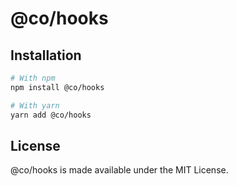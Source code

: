 # @co/hooks

## Installation
```bash
# With npm
npm install @co/hooks

# With yarn
yarn add @co/hooks
```

## License
@co/hooks is made available under the MIT License.
